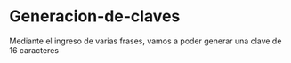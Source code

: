 # Generacion-de-claves
Mediante el ingreso de varias frases, vamos a poder generar una clave de 16 caracteres
